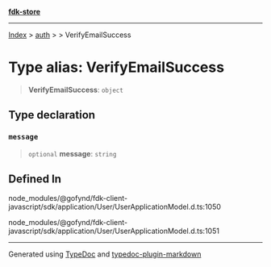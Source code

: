 [**fdk-store**](../../../README.md)
***

[Index](../../../API.md) > [auth](../../README.md) > [<internal>](../README.md) > VerifyEmailSuccess

# Type alias: VerifyEmailSuccess

> **VerifyEmailSuccess**: `object`

## Type declaration

### `message`

> `optional` **message**: `string`

## Defined In

node\_modules/@gofynd/fdk-client-javascript/sdk/application/User/UserApplicationModel.d.ts:1050

node\_modules/@gofynd/fdk-client-javascript/sdk/application/User/UserApplicationModel.d.ts:1051

***
Generated using [TypeDoc](https://typedoc.org/) and [typedoc-plugin-markdown](https://www.npmjs.com/package/typedoc-plugin-markdown)

